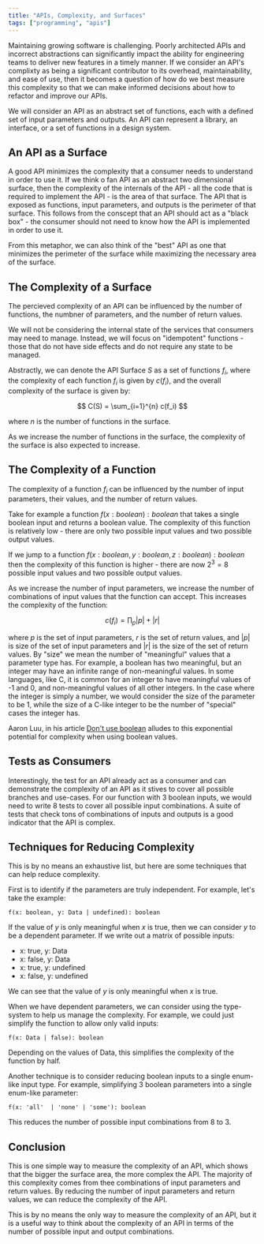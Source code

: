 ```yaml
---
title: "APIs, Complexity, and Surfaces"
tags: ["programming", "apis"]
---
```


Maintaining growing software is challenging. Poorly architected APIs and
incorrect abstractions can significantly impact the ability for engineering
teams to deliver new features in a timely manner. If we consider an
API's complixty as being a significant contributor to its overhead,
maintainability, and ease of use, then it becomes a question of how
do we best measure this complexity so that we can make informed decisions
about how to refactor and improve our APIs.

We will consider an API as an abstract set of functions, each with a
defined set of input parameters and outputs. An API can represent a library,
an interface, or a set of functions in a design system.

## An API as a Surface

A good API minimizes the complexity that a consumer needs to understand
in order to use it. If we think o fan  API as an abstract two dimensional
surface, then the complexity of the internals of the API - all the code
that is required to implement the API - is the area of that surface.
The API that is exposed as functions, input parameters, and outputs is
the perimeter of that surface. This follows from the conscept that an
API should act as a "black box" - the consumer should not need to know
how the API is implemented in order to use it.

From this metaphor, we can also think of the "best" API as one that
minimizes the perimeter of the surface while maximizing the necessary
area of the surface.

## The Complexity of a Surface

The percieved complexity of an API can be influenced by the number of functions,
the numbner of parameters, and the number of return values.

We will not be considering the internal state of the services that consumers
may need to manage. Instead, we will focus on "idempotent" functions - those
that do not have side effects and do not require any state to be managed.

Abstractly, we can denote the API Surface $S$ as a set of functions $f_i$,
where the complexity of each function $f_i$ is given by $c(f_i)$, and the
overall complexity of the surface is given by:

$$
C(S) = \sum_{i=1}^{n} c(f_i)
$$

where $n$ is the number of functions in the surface.

As we increase the number of functions in the surface, the complexity of the
surface is also expected to increase.

## The Complexity of a Function

The complexity of a function $f_i$ can be influenced by the number of input
parameters, their values, and the number of return values.

Take for example a function $f(x: boolean): boolean$ that takes a single
boolean input and returns a boolean value. The complexity of this function
is relatively low - there are only two possible input values and two possible
output values.

If we jump to a function $f(x: boolean, y: boolean, z: boolean): boolean$
then the complexity of this function is higher - there are now $2^3 = 8$
possible input values and two possible output values.

As we increase the number of input parameters, we increase the number
of combinations of input values that the function can accept. This
increases the complexity of the function:

$$
c(f_i) = \prod_{p} |p| + |r|
$$

where $p$ is the set of input parameters, $r$ is the set of return values,
and $|p|$ is size of the set of input parameters and $|r|$ is the size of
the set of return values. By "size" we  mean the number of "meaningful"
values that a parameter type has. For example, a boolean has two meaningful,
but an integer may have an infinite range of non-meaningful values. In some
languages, like C, it is common for an integer to have meaningful values
of -1 and 0, and non-meaningful values of all other integers. In the case where
the integer is simply a number, we would consider the size of the parameter
to be 1, while the size of a C-like integer to be the number of "special" cases
the integer has.

Aaron Luu, in his article [Don't use boolean](https://www.luu.io/posts/dont-use-booleans)
alludes to this exponential potential for complexity when using boolean
values.

## Tests as Consumers

Interestingly, the test for an API already act as a consumer and can demonstrate
the complexity of an API as it stives to cover all possible branches and use-cases.
For our function with 3 boolean inputs, we would need to write 8 tests to cover
all possible input combinations. A suite of tests that check tons of combinations
of inputs and outputs is a good indicator that the API is complex.

## Techniques for Reducing Complexity

This is by no means an exhaustive list, but here are some techniques that
can help reduce complexity.

First is to identify if the parameters are truly independent. For example, let's take
the example:

```
f(x: boolean, y: Data | undefined): boolean
```

If the value of $y$ is only meaningful when $x$ is true, then we can consider
$y$ to be a dependent parameter. If we write out a matrix of possible inputs:

- x: true, y: Data
- x: false, y: Data
- x: true, y: undefined
- x: false, y: undefined

We can see that the value of $y$ is only meaningful when $x$ is true.

When we have dependent parameters, we can consider using the type-system to
help us manage the complexity. For example, we could just simplify the
function to allow only valid inputs:

```
f(x: Data | false): boolean
```

Depending on the values of Data, this simplifies the complexity of the function by
half.

Another technique is to consider reducing boolean inputs to a single enum-like
input type. For example, simplifying 3 boolean parameters into a single
enum-like parameter:

```
f(x: 'all'  | 'none' | 'some'): boolean
```

This reduces the number of possible input combinations from 8 to 3.

## Conclusion

This is one simple way to measure the complexity of an API, which shows
that the bigger the surface area, the more complex the API. The majority
of this complexity comes from thee combinations of input parameters and
return values. By reducing the number of input parameters and return values,
we can reduce the complexity of the API.

This is by no means the only way to measure the complexity of an API, but
it is a useful way to think about the complexity of an API in terms of
the number of possible input and output combinations.